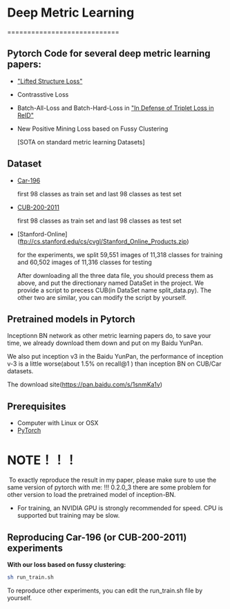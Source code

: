 # Deep Metric Learning
============================

## Pytorch Code for several deep metric learning papers:

- ["Lifted Structure Loss"](
https://www.cv-foundation.org/openaccess/content_cvpr_2016/papers/Song_Deep_Metric_Learning_CVPR_2016_paper.pdf)

- Contrasstive Loss 

- Batch-All-Loss and Batch-Hard-Loss in ["In Defense of Triplet Loss in ReID"](https://arxiv.org/abs/1703.07737)

- New Positive Mining Loss based on Fussy Clustering 

   [SOTA on standard metric learning Datasets]

## Dataset
- [Car-196](http://ai.stanford.edu/~jkrause/cars/car_devkit.tgz)

   first 98 classes as train set and last 98 classes as test set
- [CUB-200-2011](http://www.vision.caltech.edu/visipedia-data/CUB-200/images.tgz)

  first 98 classes as train set and last 98 classes as test set

  
- [Stanford-Online] (ftp://cs.stanford.edu/cs/cvgl/Stanford_Online_Products.zip)
  
  for the experiments, we split 59,551 images of 11,318 classes for training and 60,502
images of 11,316 classes for testing

  After downloading all the three data file, you should precess them as above, and put the directionary named DataSet in the project.
  We provide a script to precess CUB(in DataSet name split_data.py). The other two are similar, you can modify the script by yourself.


## Pretrained models in Pytorch

Inceptionn BN network as other metric learning papers do, to save your time, we already download them down and put on my Baidu YunPan.

We also put inception v3 in the Baidu YunPan, the performance of inception v-3 is a little worse(about 1.5% on recall@1 ) than inception BN on CUB/Car datasets.

The download site(https://pan.baidu.com/s/1snmKa1v)

## Prerequisites
- Computer with Linux or OSX
- [PyTorch](http://pytorch.org)
  
 # NOTE！！！
  To exactly reproduce the result in my paper, please make sure to use the same version of pytorch with me: !!! 0.2.0_3
  there are some problem for other version to load the pretrained model of inception-BN.
  
- For training, an NVIDIA GPU is strongly recommended for speed. CPU is supported but training may be slow.

## Reproducing Car-196 (or CUB-200-2011) experiments

**With our loss based on fussy clustering:**

```bash
sh run_train.sh
```

To reproduce other experiments, you can edit the run_train.sh file by yourself.
